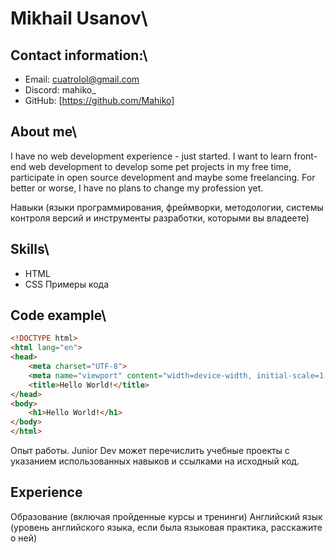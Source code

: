 # Mikhail Usanov\
## Contact information:\
- Email: cuatrolol@gmail.com
- Discord: mahiko_
- GitHub: [https://github.com/Mahiko]
## About me\
I have no web development experience - just started. I want to learn front-end web development to develop some pet projects in my free time, participate in open source development and maybe some freelancing. For better or worse, I have no plans to change my profession yet.

Навыки (языки программирования, фреймворки, методологии, системы контроля версий и инструменты разработки, которыми вы владеете)
## Skills\
* HTML
* CSS
Примеры кода
## Code example\
```html
<!DOCTYPE html>
<html lang="en">
<head>
	<meta charset="UTF-8">
	<meta name="viewport" content="width=device-width, initial-scale=1.0">
	<title>Hello World!</title>
</head>
<body>
	<h1>Hello World!</h1>
</body>
</html> 
```
Опыт работы. Junior Dev может перечислить учебные проекты с указанием использованных навыков и ссылками на исходный код.
## Experience
Образование (включая пройденные курсы и тренинги)
Английский язык (уровень английского языка, если была языковая практика, расскажите о ней)
